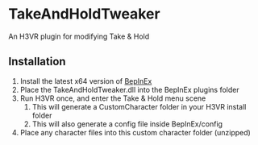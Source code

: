 # TakeAndHoldTweaker
An H3VR plugin for modifying Take &amp; Hold

## Installation
1. Install the latest x64 version of [BepInEx](https://github.com/BepInEx/BepInEx/releases)
2. Place the TakeAndHoldTweaker.dll into the BepInEx plugins folder
3. Run H3VR once, and enter the Take &amp; Hold menu scene
    1. This will generate a CustomCharacter folder in your H3VR install folder
    2. This will also generate a config file inside BepInEx/config
4. Place any character files into this custom character folder (unzipped)
